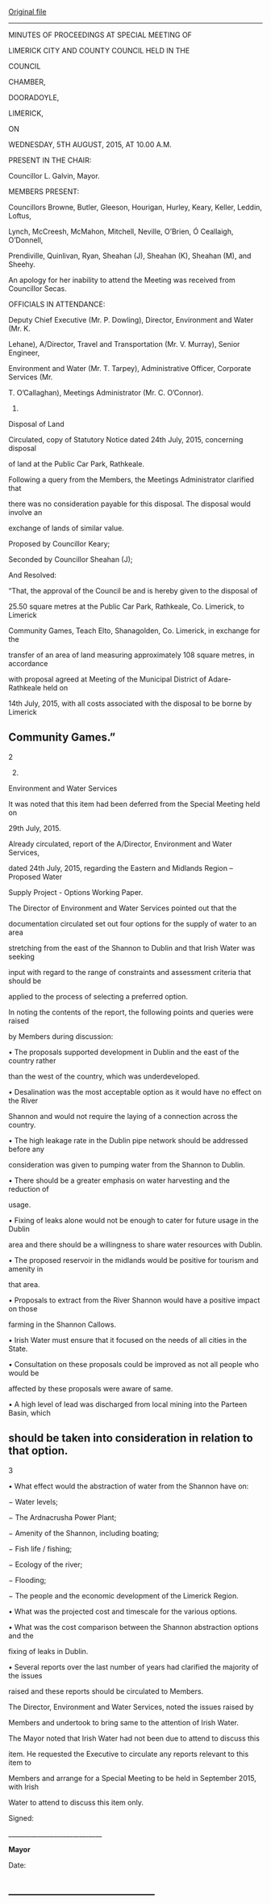 [Original file](https://www.limerick.ie/sites/default/files/media/documents/2017-06/Minutes%20-%20Special%20Meeting%20of%20Limerick%20City%20and%20County%20Council%20-%205th%20August%202015.pdf)

---
MINUTES OF PROCEEDINGS AT SPECIAL MEETING OF

LIMERICK CITY AND COUNTY COUNCIL HELD IN THE

COUNCIL

CHAMBER,

DOORADOYLE,

LIMERICK,

ON

WEDNESDAY, 5TH AUGUST, 2015, AT 10.00 A.M.

PRESENT IN THE CHAIR:

Councillor L. Galvin, Mayor.

MEMBERS PRESENT:

Councillors Browne, Butler, Gleeson, Hourigan, Hurley, Keary, Keller, Leddin, Loftus,

Lynch, McCreesh, McMahon, Mitchell, Neville, O’Brien, Ó Ceallaigh, O’Donnell,

Prendiville, Quinlivan, Ryan, Sheahan (J), Sheahan (K), Sheahan (M), and Sheehy.

An apology for her inability to attend the Meeting was received from Councillor Secas.

OFFICIALS IN ATTENDANCE:

Deputy Chief Executive (Mr. P. Dowling), Director, Environment and Water (Mr. K.

Lehane), A/Director, Travel and Transportation (Mr. V. Murray), Senior Engineer,

Environment and Water (Mr. T. Tarpey), Administrative Officer, Corporate Services (Mr.

T. O’Callaghan), Meetings Administrator (Mr. C. O’Connor).

1.

Disposal of Land

Circulated, copy of Statutory Notice dated 24th July, 2015, concerning disposal

of land at the Public Car Park, Rathkeale.

Following a query from the Members, the Meetings Administrator clarified that

there was no consideration payable for this disposal. The disposal would involve an

exchange of lands of similar value.

Proposed by Councillor Keary;

Seconded by Councillor Sheahan (J);

And Resolved:

“That, the approval of the Council be and is hereby given to the disposal of

25.50 square metres at the Public Car Park, Rathkeale, Co. Limerick, to Limerick

Community Games, Teach Elto, Shanagolden, Co. Limerick, in exchange for the

transfer of an area of land measuring approximately 108 square metres, in accordance

with proposal agreed at Meeting of the Municipal District of Adare-Rathkeale held on

14th July, 2015, with all costs associated with the disposal to be borne by Limerick

Community Games.”
---
2

2.

Environment and Water Services

It was noted that this item had been deferred from the Special Meeting held on

29th July, 2015.

Already circulated, report of the A/Director, Environment and Water Services,

dated 24th July, 2015, regarding the Eastern and Midlands Region – Proposed Water

Supply Project - Options Working Paper.

The Director of Environment and Water Services pointed out that the

documentation circulated set out four options for the supply of water to an area

stretching from the east of the Shannon to Dublin and that Irish Water was seeking

input with regard to the range of constraints and assessment criteria that should be

applied to the process of selecting a preferred option.

In noting the contents of the report, the following points and queries were raised

by Members during discussion:

• The proposals supported development in Dublin and the east of the country rather

than the west of the country, which was underdeveloped.

• Desalination was the most acceptable option as it would have no effect on the River

Shannon and would not require the laying of a connection across the country.

• The high leakage rate in the Dublin pipe network should be addressed before any

consideration was given to pumping water from the Shannon to Dublin.

• There should be a greater emphasis on water harvesting and the reduction of

usage.

• Fixing of leaks alone would not be enough to cater for future usage in the Dublin

area and there should be a willingness to share water resources with Dublin.

• The proposed reservoir in the midlands would be positive for tourism and amenity in

that area.

• Proposals to extract from the River Shannon would have a positive impact on those

farming in the Shannon Callows.

• Irish Water must ensure that it focused on the needs of all cities in the State.

• Consultation on these proposals could be improved as not all people who would be

affected by these proposals were aware of same.

• A high level of lead was discharged from local mining into the Parteen Basin, which

should be taken into consideration in relation to that option.
---
3

• What effect would the abstraction of water from the Shannon have on:

− Water levels;

− The Ardnacrusha Power Plant;

− Amenity of the Shannon, including boating;

− Fish life / fishing;

− Ecology of the river;

− Flooding;

− The people and the economic development of the Limerick Region.

• What was the projected cost and timescale for the various options.

• What was the cost comparison between the Shannon abstraction options and the

fixing of leaks in Dublin.

• Several reports over the last number of years had clarified the majority of the issues

raised and these reports should be circulated to Members.

The Director, Environment and Water Services, noted the issues raised by

Members and undertook to bring same to the attention of Irish Water.

The Mayor noted that Irish Water had not been due to attend to discuss this

item. He requested the Executive to circulate any reports relevant to this item to

Members and arrange for a Special Meeting to be held in September 2015, with Irish

Water to attend to discuss this item only.

Signed:

\_\_\_\_\_\_\_\_\_\_\_\_\_\_\_\_\_\_\_\_\_\_\_\_\_\_\_\_\_

**Mayor**

Date:

\_\_\_\_\_\_\_\_\_\_\_\_\_\_\_\_\_\_\_\_\_\_\_\_\_\_\_\_\_
---
